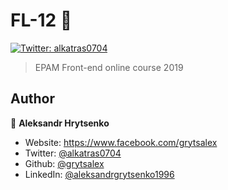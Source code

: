 # FL-12 👋
[![Twitter: alkatras0704](https://img.shields.io/twitter/follow/alkatras0704.svg?style=social)](https://twitter.com/alkatras0704)

> EPAM Front-end online course 2019 

## Author

👤 **Aleksandr Hrytsenko**

* Website: https://www.facebook.com/grytsalex
* Twitter: [@alkatras0704](https://twitter.com/alkatras0704)
* Github: [@grytsalex](https://github.com/grytsalex)
* LinkedIn: [@aleksandrgrytsenko1996](https://linkedin.com/in/aleksandrgrytsenko1996)
